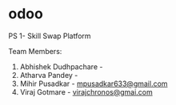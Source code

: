 # odoo

PS 1- Skill Swap Platform

Team Members: 
1) Abhishek Dudhpachare - 
2) Atharva Pandey - 
3) Mihir Pusadkar - mpusadkar633@gmail.com
4) Viraj Gotmare - virajchronos@gmai.com
